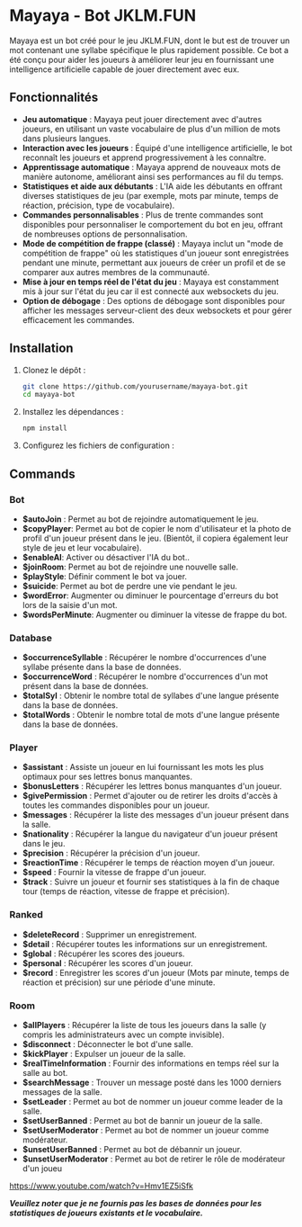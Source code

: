 # Mayaya - Bot JKLM.FUN

Mayaya est un bot créé pour le jeu JKLM.FUN, dont le but est de trouver un mot contenant une syllabe spécifique le plus rapidement possible. Ce bot a été conçu pour aider les joueurs à améliorer leur jeu en fournissant une intelligence artificielle capable de jouer directement avec eux.

## Fonctionnalités

- **Jeu automatique** : Mayaya peut jouer directement avec d'autres joueurs, en utilisant un vaste vocabulaire de plus d'un million de mots dans plusieurs langues.
- **Interaction avec les joueurs** : Équipé d'une intelligence artificielle, le bot reconnaît les joueurs et apprend progressivement à les connaître.
- **Apprentissage automatique** : Mayaya apprend de nouveaux mots de manière autonome, améliorant ainsi ses performances au fil du temps.
- **Statistiques et aide aux débutants** : L'IA aide les débutants en offrant diverses statistiques de jeu (par exemple, mots par minute, temps de réaction, précision, type de vocabulaire).
- **Commandes personnalisables** : Plus de trente commandes sont disponibles pour personnaliser le comportement du bot en jeu, offrant de nombreuses options de personnalisation.
- **Mode de compétition de frappe (classé)** : Mayaya inclut un "mode de compétition de frappe" où les statistiques d'un joueur sont enregistrées pendant une minute, permettant aux joueurs de créer un profil et de se comparer aux autres membres de la communauté.
- **Mise à jour en temps réel de l'état du jeu** : Mayaya est constamment mis à jour sur l'état du jeu car il est connecté aux websockets du jeu.
- **Option de débogage** : Des options de débogage sont disponibles pour afficher les messages serveur-client des deux websockets et pour gérer efficacement les commandes.

## Installation

1. Clonez le dépôt :
    ```sh
    git clone https://github.com/yourusername/mayaya-bot.git
    cd mayaya-bot
    ```

2. Installez les dépendances :
    ```sh
    npm install
    ```

3. Configurez les fichiers de configuration :
    

## Commands

### Bot
- **$autoJoin** : Permet au bot de rejoindre automatiquement le jeu.
- **$copyPlayer**:  Permet au bot de copier le nom d'utilisateur et la photo de profil d'un joueur présent dans le jeu. (Bientôt, il copiera également leur style de jeu et leur vocabulaire).
- **$enableAI**: Activer ou désactiver l'IA du bot..
- **$joinRoom**: Permet au bot de rejoindre une nouvelle salle.
- **$playStyle**: Définir comment le bot va jouer.
- **$suicide**: Permet au bot de perdre une vie pendant le jeu.
- **$wordError**: Augmenter ou diminuer le pourcentage d'erreurs du bot lors de la saisie d'un mot.
- **$wordsPerMinute**: Augmenter ou diminuer la vitesse de frappe du bot.

### Database
- **$occurrenceSyllable** : Récupérer le nombre d'occurrences d'une syllabe présente dans la base de données.
- **$occurrenceWord** : Récupérer le nombre d'occurrences d'un mot présent dans la base de données.
- **$totalSyl** : Obtenir le nombre total de syllabes d'une langue présente dans la base de données.
- **$totalWords** : Obtenir le nombre total de mots d'une langue présente dans la base de données.

### Player
- **$assistant** : Assiste un joueur en lui fournissant les mots les plus optimaux pour ses lettres bonus manquantes.
- **$bonusLetters** : Récupérer les lettres bonus manquantes d'un joueur.
- **$givePermission** : Permet d'ajouter ou de retirer les droits d'accès à toutes les commandes disponibles pour un joueur.
- **$messages** : Récupérer la liste des messages d'un joueur présent dans la salle.
- **$nationality** : Récupérer la langue du navigateur d'un joueur présent dans le jeu.
- **$precision** : Récupérer la précision d'un joueur.
- **$reactionTime** : Récupérer le temps de réaction moyen d'un joueur.
- **$speed** : Fournir la vitesse de frappe d'un joueur.
- **$track** : Suivre un joueur et fournir ses statistiques à la fin de chaque tour (temps de réaction, vitesse de frappe et précision).

### Ranked
- **$deleteRecord** : Supprimer un enregistrement.
- **$detail** : Récupérer toutes les informations sur un enregistrement.
- **$global** : Récupérer les scores des joueurs.
- **$personal** : Récupérer les scores d'un joueur.
- **$record** : Enregistrer les scores d'un joueur (Mots par minute, temps de réaction et précision) sur une période d'une minute.

### Room
- **$allPlayers** : Récupérer la liste de tous les joueurs dans la salle (y compris les administrateurs avec un compte invisible).
- **$disconnect** : Déconnecter le bot d'une salle.
- **$kickPlayer** : Expulser un joueur de la salle.
- **$realTimeInformation** : Fournir des informations en temps réel sur la salle au bot.
- **$searchMessage** : Trouver un message posté dans les 1000 derniers messages de la salle.
- **$setLeader** : Permet au bot de nommer un joueur comme leader de la salle.
- **$setUserBanned** : Permet au bot de bannir un joueur de la salle.
- **$setUserModerator** : Permet au bot de nommer un joueur comme modérateur.
- **$unsetUserBanned** : Permet au bot de débannir un joueur.
- **$unsetUserModerator** : Permet au bot de retirer le rôle de modérateur d'un joueu

https://www.youtube.com/watch?v=Hmv1EZ5iSfk

***Veuillez noter que je ne fournis pas les bases de données pour les statistiques de joueurs existants et le vocabulaire.***
